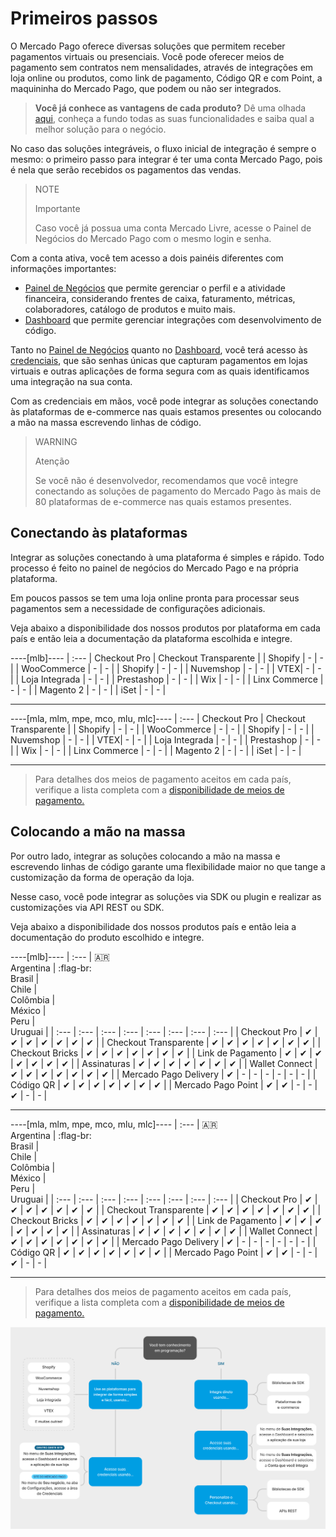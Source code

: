 # Primeiros passos

O Mercado Pago oferece diversas soluções que permitem receber pagamentos virtuais ou presenciais. Você pode oferecer meios de pagamento sem contratos nem mensalidades, através de integrações em loja online ou produtos, como link de pagamento, Código QR e com Point, a maquininha do Mercado Pago, que podem ou não ser integrados.

> **Você já conhece as vantagens de cada produto?** Dê uma olhada [aqui](https://www.mercadopago[FAKER][URL][DOMAIN]/ferramentas-para-vender?gclid=CjwKCAiAx8KQBhAGEiwAD3EiP9TeLRYVwHhVkKajMvy7LONL7t49Q0pSjdly3TNkOLrileJdl5lHSBoCUcAQAvD_BwE&matt_tool=79642323&utm_experiment=optimize&matt_word=MLB_MP_G_AO_OP_COW_BRAND_SELL_CONV_TRANPARENTE#from=public_navigation), conheça a fundo todas as suas funcionalidades e saiba qual a melhor solução para o negócio.

No caso das soluções integráveis, o fluxo inicial de integração é sempre o mesmo: o primeiro passo para integrar é ter uma conta Mercado Pago, pois é nela que serão recebidos os pagamentos das vendas. 

> NOTE
>
> Importante
>
> Caso você já possua uma conta Mercado Livre, acesse o Painel de Negócios do Mercado Pago com o mesmo login e senha.

Com a conta ativa, você tem acesso a dois painéis diferentes com informações importantes:

* [Painel de Negócios](https://www.mercadopago[FAKER][URL][DOMAIN]/subscription-plans/list#from-section=menu) que permite gerenciar o perfil e a atividade financeira, considerando frentes de caixa, faturamento, métricas, colaboradores, catálogo de produtos e muito mais.
* [Dashboard](https://www.mercadopago[FAKER][URL][DOMAIN]/developers/panel) que permite gerenciar integrações com desenvolvimento de código.

Tanto no [Painel de Negócios](https://www.mercadopago[FAKER][URL][DOMAIN]/subscription-plans/list#from-section=menu) quanto no [Dashboard](https://www.mercadopago[FAKER][URL][DOMAIN]/developers/panel), você terá acesso às [credenciais](https://www.mercadopago[FAKER][URL][DOMAIN]/developers/pt/guides/credentials/credentials), que são senhas únicas que capturam pagamentos em lojas virtuais e outras aplicações de forma segura com as quais identificamos uma integração na sua conta. 

Com as credenciais em mãos, você pode integrar as soluções conectando às plataformas de e-commerce nas quais estamos presentes ou colocando a mão na massa escrevendo linhas de código. 

> WARNING
>
> Atenção
>
> Se você não é desenvolvedor, recomendamos que você integre conectando as soluções de pagamento do Mercado Pago às mais de 80 plataformas de e-commerce nas quais estamos presentes.

## Conectando às plataformas

Integrar as soluções conectando à uma plataforma é simples e rápido. Todo processo é feito no painel de negócios do Mercado Pago e na própria plataforma. 

Em poucos passos se tem uma loja online pronta para processar seus pagamentos sem a necessidade de configurações adicionais. 

Veja abaixo a disponibilidade dos nossos produtos por plataforma em cada país e então leia a documentação da plataforma escolhida e integre.

----[mlb]----
| :---  | Checkout Pro | Checkout Transparente |
| Shopify | - | - |
| WooCommerce | - | - |
| Shopify | - | - |
| Nuvemshop | - | - |
| VTEX| - | - |
| Loja Integrada | - | - |
| Prestashop | - | - |
| Wix | - | - |
| Linx Commerce | - | - |
| Magento 2 | - | - |
| iSet | - | - |

------------

----[mla, mlm, mpe, mco, mlu, mlc]----
| :---  | Checkout Pro | Checkout Transparente |
| Shopify | - | - |
| WooCommerce | - | - |
| Shopify | - | - |
| Nuvemshop | - | - |
| VTEX| - | - |
| Loja Integrada | - | - |
| Prestashop | - | - |
| Wix | - | - |
| Linx Commerce | - | - |
| Magento 2 | - | - |
| iSet | - | - |

------------

> Para detalhes dos meios de pagamento aceitos em cada país, verifique a lista completa com a [disponibilidade de meios de pagamento.]()

## Colocando a mão na massa

Por outro lado, integrar as soluções colocando a mão na massa e escrevendo linhas de código garante uma flexibilidade maior no que tange a customização da forma de operação da loja.

Nesse caso, você pode integrar as soluções via SDK ou plugin e realizar as customizações via API REST ou SDK.

Veja abaixo a disponibilidade dos nossos produtos país e então leia a documentação do produto escolhido e integre.

----[mlb]----
| :---  | 🇦🇷 <br> Argentina | :flag-br: <br> Brasil | <br> Chile | <br> Colômbia | <br> México | <br> Peru | <br> Uruguai |
| :--- | :--- | :--- | :--- | :--- | :--- | :--- | :--- |
| Checkout Pro | ✔ | ✔ | ✔ | ✔ | ✔ | ✔ | ✔ |
| Checkout Transparente | ✔ | ✔ | ✔ | ✔ | ✔ | ✔ | ✔ |
| Checkout Bricks | ✔ | ✔ | ✔ | ✔ | ✔ | ✔ | ✔ |
| Link de Pagamento | ✔ | ✔ | ✔ | ✔ | ✔ | ✔ | ✔ |
| Assinaturas | ✔ | ✔ | ✔ | ✔ | ✔ | ✔ | ✔ |
| Wallet Connect | ✔ | ✔ | ✔ | ✔ | ✔ | ✔ | ✔ |
| Mercado Pago Delivery | ✔ | - | - | - | - | - | - |
| Código QR | ✔ | ✔ | ✔ | ✔ | ✔ | ✔ | ✔ |
| Mercado Pago Point | ✔ | ✔ | - | - | ✔ | - | - |

------------

----[mla, mlm, mpe, mco, mlu, mlc]----
| :---  | 🇦🇷 <br> Argentina | :flag-br: <br> Brasil | <br> Chile | <br> Colômbia | <br> México | <br> Peru | <br> Uruguai |
| :--- | :--- | :--- | :--- | :--- | :--- | :--- | :--- |
| Checkout Pro | ✔ | ✔ | ✔ | ✔ | ✔ | ✔ | ✔ |
| Checkout Transparente | ✔ | ✔ | ✔ | ✔ | ✔ | ✔ | ✔ |
| Checkout Bricks | ✔ | ✔ | ✔ | ✔ | ✔ | ✔ | ✔ |
| Link de Pagamento | ✔ | ✔ | ✔ | ✔ | ✔ | ✔ | ✔ |
| Assinaturas | ✔ | ✔ | ✔ | ✔ | ✔ | ✔ | ✔ |
| Wallet Connect | ✔ | ✔ | ✔ | ✔ | ✔ | ✔ | ✔ |
| Mercado Pago Delivery | ✔ | - | - | - | - | - | - |
| Código QR | ✔ | ✔ | ✔ | ✔ | ✔ | ✔ | ✔ |
| Mercado Pago Point | ✔ | ✔ | - | - | ✔ | - | - |

------------

> Para detalhes dos meios de pagamento aceitos em cada país, verifique a lista completa com a [disponibilidade de meios de pagamento.]()

![Getting started](/images/getting-started/getting-started-diagram2-pt.png)

